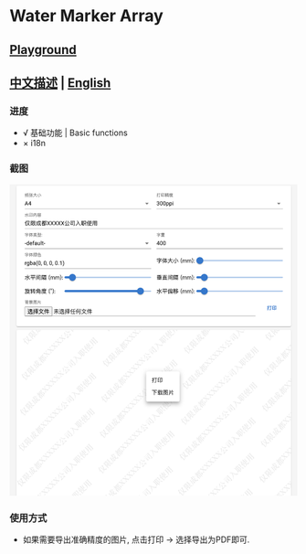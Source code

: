 # Water Marker Array

## [Playground](https://allape.github.io/WaterMarkerArray/index.html)

## [中文描述](README.md) | [English](README.en.md)

### 进度
- √ 基础功能 | Basic functions
- × i18n

### 截图
![截图1](public/example-zh.png)

### 使用方式
- 如果需要导出准确精度的图片, 点击打印 -> 选择导出为PDF即可.

